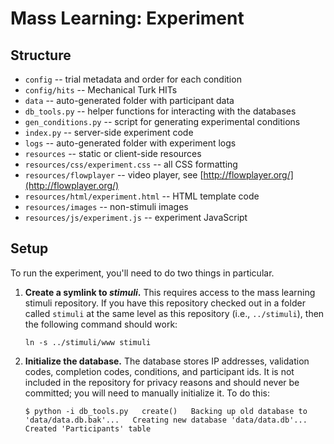 # Mass Learning: Experiment

## Structure

* `config` -- trial metadata and order for each condition
* `config/hits` -- Mechanical Turk HITs
* `data` -- auto-generated folder with participant data
* `db_tools.py` -- helper functions for interacting with the databases
* `gen_conditions.py` -- script for generating experimental conditions
* `index.py` -- server-side experiment code
* `logs` -- auto-generated folder with experiment logs
* `resources` -- static or client-side resources
* `resources/css/experiment.css` -- all CSS formatting
* `resources/flowplayer` -- video player, see [http://flowplayer.org/](http://flowplayer.org/)
* `resources/html/experiment.html` -- HTML template code
* `resources/images` -- non-stimuli images
* `resources/js/experiment.js` -- experiment JavaScript

## Setup

To run the experiment, you'll need to do two things in particular.

1. **Create a symlink to *stimuli*.** This requires access to the mass
   learning stimuli repository. If you have this repository checked
   out in a folder called `stimuli` at the same level as this
   repository (i.e., `../stimuli`), then the following command should
   work:

	`ln -s ../stimuli/www stimuli`

2. **Initialize the database.** The database stores IP addresses,
   validation codes, completion codes, conditions, and participant
   ids. It is not included in the repository for privacy reasons and
   should never be committed; you will need to manually initialize
   it. To do this:

	`$ python -i db_tools.py  
	create()  
	Backing up old database to 'data/data.db.bak'...  
	Creating new database 'data/data.db'...  
	Created 'Participants' table`
